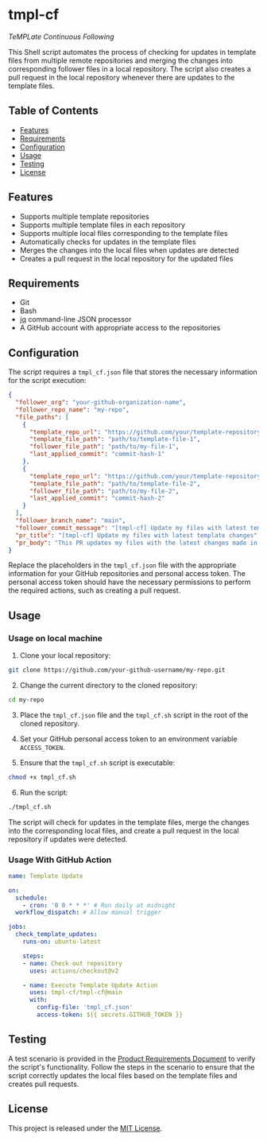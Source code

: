 # tmpl-cf

_TeMPLate Continuous Following_

This Shell script automates the process of checking for updates in template files from multiple remote repositories and merging the changes into corresponding follower files in a local repository. The script also creates a pull request in the local repository whenever there are updates to the template files.

## Table of Contents

- [Features](#features)
- [Requirements](#requirements)
- [Configuration](#configuration)
- [Usage](#usage)
- [Testing](#testing)
- [License](#license)

## Features

- Supports multiple template repositories
- Supports multiple template files in each repository
- Supports multiple local files corresponding to the template files
- Automatically checks for updates in the template files
- Merges the changes into the local files when updates are detected
- Creates a pull request in the local repository for the updated files

## Requirements

- Git
- Bash
- [jq](https://stedolan.github.io/jq/) command-line JSON processor
- A GitHub account with appropriate access to the repositories

## Configuration

The script requires a `tmpl_cf.json` file that stores the necessary information for the script execution:

```json
{
  "follower_org": "your-github-organization-name",
  "follower_repo_name": "my-repo",
  "file_paths": [
    {
      "template_repo_url": "https://github.com/your/template-repository-1",
      "template_file_path": "path/to/template-file-1",
      "follower_file_path": "path/to/my-file-1",
      "last_applied_commit": "commit-hash-1"
    },
    {
      "template_repo_url": "https://github.com/your/template-repository-2",
      "template_file_path": "path/to/template-file-2",
      "follower_file_path": "path/to/my-file-2",
      "last_applied_commit": "commit-hash-2"
    }
  ],
  "follower_branch_name": "main",
  "follower_commit_message": "[tmpl-cf] Update my files with latest template changes",
  "pr_title": "[tmpl-cf] Update my files with latest template changes",
  "pr_body": "This PR updates my files with the latest changes made in the templates."
}
```

Replace the placeholders in the `tmpl_cf.json` file with the appropriate information for your GitHub repositories and personal access token. The personal access token should have the necessary permissions to perform the required actions, such as creating a pull request.

## Usage

### Usage on local machine

1. Clone your local repository:

```bash
git clone https://github.com/your-github-username/my-repo.git
```

2. Change the current directory to the cloned repository:

```bash
cd my-repo
```

3. Place the `tmpl_cf.json` file and the `tmpl_cf.sh` script in the root of the cloned repository.

4. Set your GitHub personal access token to an environment variable `ACCESS_TOKEN`.

5. Ensure that the `tmpl_cf.sh` script is executable:

```bash
chmod +x tmpl_cf.sh
```

6. Run the script:

```bash
./tmpl_cf.sh
```

The script will check for updates in the template files, merge the changes into the corresponding local files, and create a pull request in the local repository if updates were detected.

### Usage With GitHub Action

```yaml
name: Template Update

on:
  schedule:
    - cron: '0 0 * * *' # Run daily at midnight
  workflow_dispatch: # Allow manual trigger

jobs:
  check_template_updates:
    runs-on: ubuntu-latest

    steps:
    - name: Check out repository
      uses: actions/checkout@v2

    - name: Execute Template Update Action
      uses: tmpl-cf/tmpl-cf@main
      with:
        config-file: 'tmpl_cf.json'
        access-token: ${{ secrets.GITHUB_TOKEN }}
```

## Testing

A test scenario is provided in the [Product Requirements Document](PRD.md) to verify the script's functionality. Follow the steps in the scenario to ensure that the script correctly updates the local files based on the template files and creates pull requests.

## License

This project is released under the [MIT License](LICENSE).
